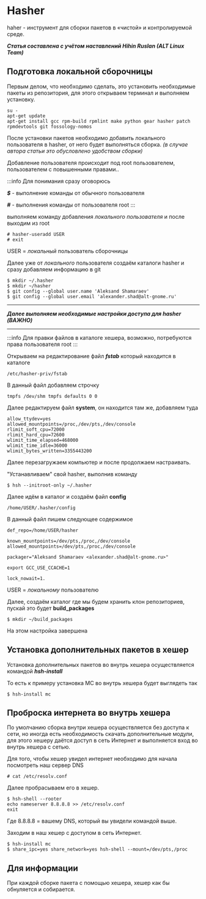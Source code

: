 # Hasher

haher - инструмент для сборки пакетов в «чистой» и контролируемой среде.

**_Статья составлена с учётом наставлений Hihin Ruslan (ALT Linux Team)_**

## Подготовка локальной сборочницы

Первым делом, что необходимо сделать, это установить необходимые пакеты из репозитория, для этого открываем терминал и выполняем установку.

```
su -
apt-get update
apt-get install gcc rpm-build rpmlint make python gear hasher patch rpmdevtools git fossology-nomos
```

После установки пакетов необходимо добавить локального пользователя в hasher, от него будет выполняться сборка. _(в случае автора статьи это обусловлено удобством сборки)_

Добавление пользователя происходит под root пользователем, пользователем с повышенными правами..

:::info
Для понимания сразу оговорюсь

**_$_** - выполнение команды от обычного пользователя

**_#_** - выполнения команды от пользователя root
:::

выполняем команду добавления _локального пользователя_ и после выходим из root

```
# hasher-useradd USER
# exit
```

USER = _локальный_ пользователь сборочницы

Далее уже от _локального_ пользователя создаём каталоги hasher и сразу добавляем информацию в git

```
$ mkdir ~/.hasher
$ mkdir ~/hasher
$ git config --global user.name 'Aleksand Shamaraev'
$ git config --global user.email 'alexander.shad@alt-gnome.ru'
```

---

**_Далее выполняем необходимые настройки доступа для hasher (ВАЖНО)_**

---

:::info
Для правки файлов в каталоге хешера, возможно, потребуются права пользователя root
:::

Открываем на редактирование файл **_fstab_** который находится в каталоге

```
/etc/hasher-priv/fstab
```

В данный файл добавляем строчку

```
tmpfs /dev/shm tmpfs defaults 0 0
```

Далее редактируем файл **system**, он находится там же, добавляем туда

```
allow_ttydev=yes
allowed_mountpoints=/proc,/dev/pts,/dev/console
rlimit_soft_cpu=72000
rlimit_hard_cpu=72600
wlimit_time_elapsed=468000
wlimit_time_idle=36000
wlimit_bytes_written=3355443200
```

Далее перезагружаем компьютер и после продолжаем настраивать.

"Устанавливаем" свой hasher, выполнив команду

```
$ hsh --initroot-only ~/.hasher
```

Далее идём в каталог и создаём файл **config**

```
/home/USER/.hasher/config
```

В данный файл пишем следующее содержимое

```
def_repo=/home/USER/hasher

known_mountpoints=/dev/pts,/proc,/dev/console
allowed_mountpoints=/dev/pts,/proc,/dev/console

packager="Aleksand Shamaraev <alexander.shad@alt-gnome.ru>"

export GCC_USE_CCACHE=1

lock_nowait=1.
```

USER = _локальному_ пользователю

Далее, создаём каталог где мы будем хранить клон репозиториев, пускай это будет **build_packages**

```
$ mkdir ~/build_packages
```

На этом настройка завершена

## Установка дополнительных пакетов в хешер

Установка дополнительных пакетов во внутрь хешера осуществляется командой **_hsh-install_**

То есть к примеру установка MC во внутрь хешера будет выглядеть так

```
$ hsh-install mc
```

## Проброска интернета во внутрь хешера

По умолчанию сборка внутри хешера осуществляется без доступа к сети, но иногда есть необходимость скачать дополнительные модули, для этого хешеру даётся доступ в сеть Интернет и выполняется вход во внутрь хешера с сетью.

Для того, чтобы хешер увидел интернет необходимо для начала посмотреть наш сервер DNS

```
# cat /etc/resolv.conf
```

Далее пробрасываем его в хешер.

```
$ hsh-shell --rooter
echo nameserver 8.8.8.8 >> /etc/resolv.conf
exit
```

Где 8.8.8.8 = вашему DNS, который вы увидели командой выше.

Заходим в наш хешер с доступом в сеть Интернет.

```
$ hsh-install mc
$ share_ipc=yes share_network=yes hsh-shell --mount=/dev/pts,/proc
```

## Для информации

При каждой сборке пакета с помощью хешера, хешер как бы обнуляется и собирается.
